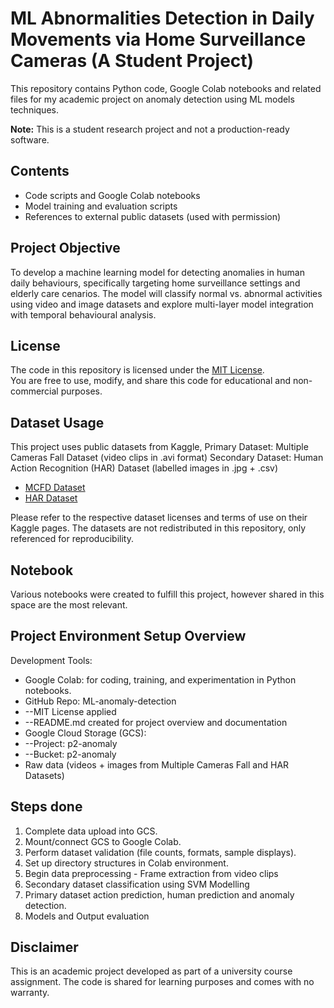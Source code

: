 # ML Abnormalities Detection in Daily Movements via Home Surveillance Cameras (A Student Project)

This repository contains Python code, Google Colab notebooks and related files for my academic project on anomaly detection using ML models techniques.

**Note:** This is a student research project and not a production-ready software.

## Contents
- Code scripts and Google Colab notebooks
- Model training and evaluation scripts
- References to external public datasets (used with permission)

## Project Objective

To develop a machine learning model for detecting anomalies in human daily behaviours, specifically targeting home surveillance settings and elderly care 
cenarios. The model will classify normal vs. abnormal activities using video and image datasets and explore multi-layer model integration with temporal behavioural 
analysis.

## License

The code in this repository is licensed under the [MIT License](LICENSE).  
You are free to use, modify, and share this code for educational and non-commercial purposes.

## Dataset Usage

This project uses public datasets from Kaggle,
Primary Dataset: Multiple Cameras Fall Dataset (video clips in .avi format)
Secondary Dataset: Human Action Recognition (HAR) Dataset (labelled images in .jpg + .csv)

- [MCFD Dataset](https://www.kaggle.com/datasets/soumicksarker/multiple-cameras-fall-dataset)
- [HAR Dataset](https://www.kaggle.com/datasets/meetnagadia/human-action-recognition-har-dataset/)

Please refer to the respective dataset licenses and terms of use on their Kaggle pages. The datasets are not redistributed in this repository, only referenced for reproducibility.

## Notebook

Various notebooks were created to fulfill this project, however shared in this space are the most relevant.

## Project Environment Setup Overview

Development Tools:
- Google Colab: for coding, training, and experimentation in Python notebooks.
- GitHub Repo: ML-anomaly-detection
- --MIT License applied
- --README.md created for project overview and documentation
- Google Cloud Storage (GCS):
- --Project: p2-anomaly
- --Bucket: p2-anomaly
- Raw data (videos + images from Multiple Cameras Fall and HAR Datasets)

## Steps done

1. Complete data upload into GCS.
2. Mount/connect GCS to Google Colab.
3. Perform dataset validation (file counts, formats, sample displays).
4. Set up directory structures in Colab environment.
5. Begin data preprocessing - Frame extraction from video clips
6. Secondary dataset classification using SVM Modelling
7. Primary dataset action prediction, human prediction and anomaly detection.
8. Models and Output evaluation

## Disclaimer

This is an academic project developed as part of a university course assignment. The code is shared for learning purposes and comes with no warranty.
